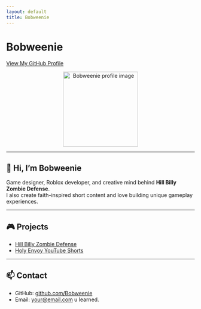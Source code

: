 ```yaml
---
layout: default
title: Bobweenie
---
```


# Bobweenie  
[View My GitHub Profile](https://github.com/Bobweenie)

<p align="center">
  <img src="BobweeniePFP" alt="Bobweenie profile image" width="200"/>
</p>

---

## 👋 Hi, I’m Bobweenie

Game designer, Roblox developer, and creative mind behind **Hill Billy Zombie Defense**.  
I also create faith-inspired short content and love building unique gameplay experiences.

---

## 🎮 Projects

- [Hill Billy Zombie Defense](https://www.roblox.com/games/123456789)
- [Holy Envoy YouTube Shorts](https://youtube.com/@YourChannel)

---

## 📫 Contact

- GitHub: [github.com/Bobweenie](https://github.com/Bobweenie)
- Email: your@email.com
u learned.
